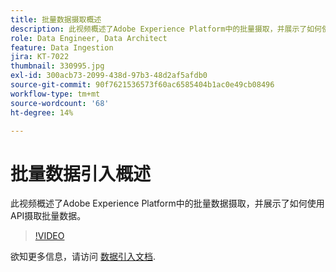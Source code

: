 ```yaml
---
title: 批量数据摄取概述
description: 此视频概述了Adobe Experience Platform中的批量摄取，并展示了如何使用API摄取批量数据。
role: Data Engineer, Data Architect
feature: Data Ingestion
jira: KT-7022
thumbnail: 330995.jpg
exl-id: 300acb73-2099-438d-97b3-48d2af5afdb0
source-git-commit: 90f7621536573f60ac6585404b1ac0e49cb08496
workflow-type: tm+mt
source-wordcount: '68'
ht-degree: 14%

---
```


# 批量数据引入概述

此视频概述了Adobe Experience Platform中的批量数据摄取，并展示了如何使用API摄取批量数据。

>[!VIDEO](https://video.tv.adobe.com/v/330995?quality=12&learn=on)

欲知更多信息，请访问 [数据引入文档](https://experienceleague.adobe.com/docs/experience-platform/ingestion/home.html?lang=zh-Hans).